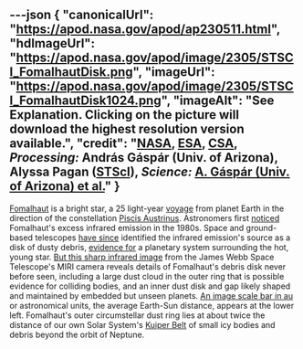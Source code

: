 ---json
{
  "canonicalUrl": "https://apod.nasa.gov/apod/ap230511.html",
  "hdImageUrl": "https://apod.nasa.gov/apod/image/2305/STSCI_FomalhautDisk.png",
  "imageUrl": "https://apod.nasa.gov/apod/image/2305/STSCI_FomalhautDisk1024.png",
  "imageAlt": "See Explanation. Clicking on the picture will download the highest resolution version available.",
  "credit": "[NASA](https://www.nasa.gov/), [ESA](https://www.esa.int/), [CSA](https://www.asc-csa.gc.ca/eng/), _Processing:_ András Gáspár (Univ. of Arizona), Alyssa Pagan ([STScI](https://www.stsci.edu/)), _Science:_ [A. Gáspár (Univ. of Arizona) et al.](https://arxiv.org/abs/2305.03789)"
}
---

[Fomalhaut](https://en.wikipedia.org/wiki/Fomalhaut) is a bright star, a 25 light-year [voyage](https://en.wikipedia.org/wiki/Rocannon%27s_World) from planet Earth in the direction of the constellation [Piscis Austrinus](https://en.wikipedia.org/wiki/Piscis_Austrinus). Astronomers first [noticed](https://apod.nasa.gov/apod/ap980423.html) Fomalhaut's excess infrared emission in the 1980s. Space and ground-based telescopes [have since](https://apod.nasa.gov/apod/ap050701.html) identified the infrared emission's source as a disk of dusty debris, [evidence for](https://www.adamblockphotos.com/fomalhaut-debris-disk.html) a planetary system surrounding the hot, young star. [But this sharp infrared image](https://webbtelescope.org/contents/news-releases/2023/news-2023-109) from the James Webb Space Telescope's MIRI camera reveals details of Fomalhaut's debris disk never before seen, including a large dust cloud in the outer ring that is possible evidence for colliding bodies, and an inner dust disk and gap likely shaped and maintained by embedded but unseen planets. [An image scale bar in au](https://webbtelescope.org/contents/media/images/2023/109/01GWWHHHT27VZEQ5D1MK6EHD46) or astronomical units, the average Earth-Sun distance, appears at the lower left. Fomalhaut's outer circumstellar dust ring lies at about twice the distance of our own Solar System's [Kuiper Belt](https://solarsystem.nasa.gov/solar-system/kuiper-belt/overview/) of small icy bodies and debris beyond the orbit of Neptune.
